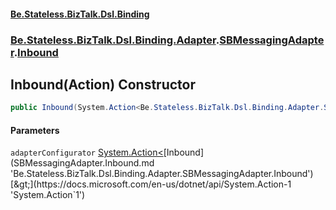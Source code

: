 #### [Be.Stateless.BizTalk.Dsl.Binding](README.md 'README')
### [Be.Stateless.BizTalk.Dsl.Binding.Adapter](Be.Stateless.BizTalk.Dsl.Binding.Adapter.md 'Be.Stateless.BizTalk.Dsl.Binding.Adapter').[SBMessagingAdapter](SBMessagingAdapter.md 'Be.Stateless.BizTalk.Dsl.Binding.Adapter.SBMessagingAdapter').[Inbound](SBMessagingAdapter.Inbound.md 'Be.Stateless.BizTalk.Dsl.Binding.Adapter.SBMessagingAdapter.Inbound')

## Inbound(Action<Inbound>) Constructor

```csharp
public Inbound(System.Action<Be.Stateless.BizTalk.Dsl.Binding.Adapter.SBMessagingAdapter.Inbound> adapterConfigurator);
```
#### Parameters

<a name='Be.Stateless.BizTalk.Dsl.Binding.Adapter.SBMessagingAdapter.Inbound.Inbound(System.Action_Be.Stateless.BizTalk.Dsl.Binding.Adapter.SBMessagingAdapter.Inbound_).adapterConfigurator'></a>

`adapterConfigurator` [System.Action&lt;](https://docs.microsoft.com/en-us/dotnet/api/System.Action-1 'System.Action`1')[Inbound](SBMessagingAdapter.Inbound.md 'Be.Stateless.BizTalk.Dsl.Binding.Adapter.SBMessagingAdapter.Inbound')[&gt;](https://docs.microsoft.com/en-us/dotnet/api/System.Action-1 'System.Action`1')